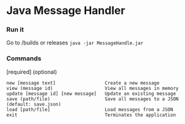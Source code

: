 # Java Message Handler

### Run it
Go to /builds or releases
```java -jar MessageHandle.jar```

### Commands 
[required] (optional)
```
new [message text]                  Create a new message
view (message id)                   View all messages in memory
update [message id] [new message]   Update an existing message
save (path/file)                    Save all messages to a JSON (default: save.json)
load [path/file]                    Load messages from a JSON
exit                                Terminates the application
```

